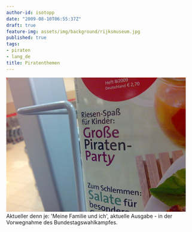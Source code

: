 ```yaml
---
author-id: isotopp
date: "2009-08-10T06:55:37Z"
draft: true
feature-img: assets/img/background/rijksmuseum.jpg
published: true
tags:
- piraten
- lang_de
title: Piratenthemen
---
```

<div class="serendipity_imageComment_center" style="width: 480px"><div class="serendipity_imageComment_img"><!-- s9ymdb:5104 --><img class="serendipity_image_center" width="480" height="360"  src="/uploads/piratenparty.jpg" alt="" /></div><div class="serendipity_imageComment_txt">Aktueller denn je: 'Meine Familie und ich', aktuelle Ausgabe - in der Vorwegnahme des Bundestagswahlkampfes.</div></div>
